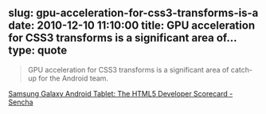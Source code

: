 slug: gpu-acceleration-for-css3-transforms-is-a
date: 2010-12-10 11:10:00
title: GPU acceleration for CSS3 transforms is a significant area of...
type: quote
---

> GPU acceleration for CSS3 transforms is a significant area of catch-up for the Android team.

[Samsung Galaxy Android Tablet: The HTML5 Developer Scorecard - Sencha](http://www.sencha.com/blog/2010/12/09/samsung-galaxy-android-tablet-the-html5-developer-scorecard/?utm_source=feedburner&utm_medium=feed&utm_campaign=Feed%3A+extblog+%28Ext+JS+Blog%29&utm_content=Twitter)
